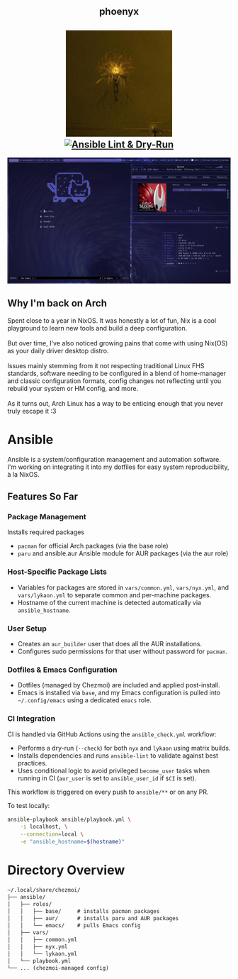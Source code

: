 <h2 align="center">phoenyx </h2>

<h2 align="center">
    <img src="./res/ulfurloyd.jpg" width="240" alt="ulfurloyd" /> <br />
    <a href="https://github.com/ulfurloyd/phoenyx/actions/workflows/ansible-check.yml"><img src="https://github.com/ulfurloyd/phoenyx/actions/workflows/ansible-check.yml/badge.svg" alt="Ansible Lint & Dry-Run" /> </a>
</h2>

![screenshot](./res/screenshot.png)

## Why I'm back on Arch
Spent close to a year in NixOS. It was honestly a lot of fun, Nix is a cool playground to learn new tools and build a deep configuration. <br><br>
But over time, I've also noticed growing pains that come with using Nix(OS) as your daily driver desktop distro. <br><br>
Issues mainly stemming from it not respecting traditional Linux FHS standards, software needing to be configured in a blend of home-manager <br>
and classic configuration formats, config changes not reflecting until you rebuild your system or HM config, and more. <br><br>
As it turns out, Arch Linux has a way to be enticing enough that you never truly escape it :3 <br>


# Ansible
Ansible is a system/configuration management and automation software. I'm working on integrating it into my dotfiles for easy system reproducibility, à la NixOS.

## Features So Far
### Package Management
Installs required packages
- `pacman` for official Arch packages (via the base role)
- `paru` and ansible.aur Ansible module for AUR packages (via the aur role)
### Host-Specific Package Lists
- Variables for packages are stored in `vars/common.yml`, `vars/nyx.yml`, and `vars/lykaon.yml` to separate common and per-machine packages.
- Hostname of the current machine is detected automatically via `ansible_hostname`.
### User Setup
- Creates an `aur_builder` user that does all the AUR installations.
- Configures sudo permissions for that user without password for `pacman`.
### Dotfiles & Emacs Configuration
- Dotfiles (managed by Chezmoi) are included and applied post-install.
- Emacs is installed via `base`, and my Emacs configuration is pulled into `~/.config/emacs` using a dedicated `emacs` role.
### CI Integration
CI is handled via GitHub Actions using the `ansible_check.yml` workflow:
- Performs a dry-run (`--check`) for both `nyx` and `lykaon` using matrix builds.
- Installs dependencies and runs `ansible-lint` to validate against best practices.
- Uses conditional logic to avoid privileged `become_user` tasks when running in CI (`aur_user` is set to `ansible_user_id` if `$CI` is set).

This workflow is triggered on every push to `ansible/**` or on any PR.

To test locally:
```bash
ansible-playbook ansible/playbook.yml \
    -i localhost, \
    --connection=local \
    -e "ansible_hostname=$(hostname)"
```

# Directory Overview
```
~/.local/share/chezmoi/
├── ansible/
│   ├── roles/
│   │   ├── base/     # installs pacman packages
│   │   ├── aur/      # installs paru and AUR packages
│   │   └── emacs/    # pulls Emacs config
│   ├── vars/
│   │   ├── common.yml
│   │   ├── nyx.yml
│   │   └── lykaon.yml
│   └── playbook.yml
└── ... (chezmoi-managed config)
```
